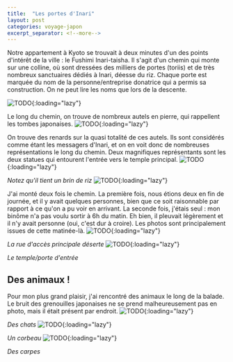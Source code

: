 ```yaml
---
title:  "Les portes d'Inari"
layout: post
categories: voyage-japon
excerpt_separator: <!--more-->
---
```



Notre appartement à Kyoto se trouvait à deux minutes d'un des points d'intérêt de la ville : le Fushimi Inari-taisha. Il s'agit d'un chemin qui monte sur une colline, où sont dressées des milliers de portes (toriis) et de très nombreux sanctuaires dédiés à Inari, déesse du riz. Chaque porte est marquée du nom de la personne/entreprise donatrice qui a permis sa construction. On ne peut lire les noms que lors de la descente.

![](https://i.imgur.com/6wqJjtG.jpg "TODO"){:loading="lazy"}


<!--more-->

Le long du chemin, on trouve de nombreux autels en pierre, qui rappellent les tombes japonaises.
![](https://i.imgur.com/tB3RB4I.jpg "TODO"){:loading="lazy"}


On trouve des renards sur la quasi totalité de ces autels.  Ils sont considérés comme étant les messagers d'Inari, et on en voit donc de nombreuses représentations le long du chemin. Deux magnifiques représentants sont les deux statues qui entourent l'entrée vers le temple principal. 
![](https://i.imgur.com/2FAq1By.jpg "TODO"){:loading="lazy"}


*Notez qu'il tient un brin de riz*
![](https://i.imgur.com/xetwiFG.jpg "TODO"){:loading="lazy"}


J'ai monté deux fois le chemin. La première fois, nous étions deux en fin de journée, et il y avait quelques personnes, bien que ce soit raisonnable par rapport à ce qu'on a pu voir en arrivant. La seconde fois, j'étais seul : mon binôme n'a pas voulu sortir à 6h du matin. Eh bien, il pleuvait légèrement et il n'y avait personne (oui, c'est dur à croire). Les photos sont principalement issues de cette matinée-là.
![](https://i.imgur.com/KYOgg8o.jpg "TODO"){:loading="lazy"}


*La rue d'accès principale déserte*
![](https://i.imgur.com/clkoMj2.jpg "TODO"){:loading="lazy"}


*Le temple/porte d'entrée*

## Des animaux !

Pour mon plus grand plaisir, j'ai rencontré des animaux le long de la balade. Le bruit des grenouilles japonaises ne se prend malheureusement pas en photo, mais il était présent par endroit.
![](https://i.imgur.com/sITkjlr.jpg "TODO"){:loading="lazy"}


*Des chats*
![](https://i.imgur.com/W9XwtZT.jpg "TODO"){:loading="lazy"}


*Un corbeau*
![](https://i.imgur.com/BGZqFVB.jpg "TODO"){:loading="lazy"}


*Des carpes*


